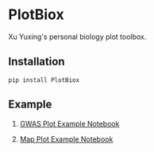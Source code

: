 # PlotBiox
Xu Yuxing's personal biology plot toolbox.

## Installation
```
pip install PlotBiox
```

## Example
1. [GWAS Plot Example Notebook](./plotbiox/quantitative_genomics/example.ipynb)

2. [Map Plot Example Notebook](./plotbiox/map/example.ipynb)